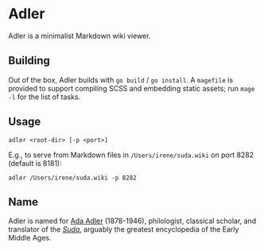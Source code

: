 # Adler

Adler is a minimalist Markdown wiki viewer.

## Building

Out of the box, Adler builds with `go build` / `go install`. A `magefile`
is provided to support compiling SCSS and embedding static assets; run
`mage -l` for the list of tasks.

## Usage

```
adler <root-dir> [-p <port>]
```

E.g., to serve from Markdown files in `/Users/irene/suda.wiki` on port 8282
(default is 8181):

```
adler /Users/irene/suda.wiki -p 8282
```

## Name

Adler is named for [Ada Adler](https://en.wikipedia.org/wiki/Ada_Adler)
(1878-1946), philologist, classical scholar, and translator of the
[_Suda_](https://en.wikipedia.org/wiki/Suda), arguably the greatest
encyclopedia of the Early Middle Ages.
